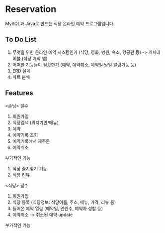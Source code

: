 # Reservation
MySQL과 Java로 만드는 식당 온라인 예약 프로그램입니다.

To Do List
-
1. 무엇을 위한 온라인 예약 시스템인가 (식당, 영화, 병원, 숙소, 항공편 등) -> 캐치테이블 (식당 예약 앱)
2. 어떠한 기능들이 필요한가 (예약, 예약취소, 예약일 당일 알림기능 등)
3. ERD 설계
4. 파트 분배

Features
-
<손님>
필수
1. 회원가입
2. 식당검색 (위치기반/메뉴)
3. 예약
4. 예약기록 조회
5. 예약기록에서 재주문
6. 예약취소

부가적인 기능
1. 식당 즐겨찾기 기능
2. 식당 리뷰


<식당>
필수
1. 회원가입
2. 식당 등록 (식당정보: 식당이름, 주소, 메뉴, 가격, 리뷰 등)
3. 들어온 예약 열람 (예약일, 인원수, 예약자 성함 등)
4. 예약취소 -> 취소된 예약 update

부가적인 기능
